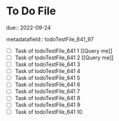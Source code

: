 # To Do File

due:: 2022-09-24

metadatafield:: todoTestFile_641_97

- [ ] Task of todoTestFile_641 1 [[Query me]]
- [ ] Task of todoTestFile_641 2 [[Query me]]
- [ ] Task of todoTestFile_641 3
- [ ] Task of todoTestFile_641 4
- [ ] Task of todoTestFile_641 5
- [ ] Task of todoTestFile_641 6
- [ ] Task of todoTestFile_641 7
- [ ] Task of todoTestFile_641 8
- [ ] Task of todoTestFile_641 9
- [ ] Task of todoTestFile_641 10